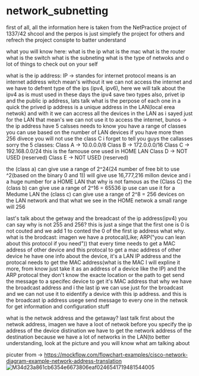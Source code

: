 # network_subnetting
first of all, all the information here is taken from the  NetPractice project of 1337/42 shcool and the perpos is just simplefy the project for others and refrech the project consipte to batter understand

what you will know here:
what is the ip
what is the mac
what is the router
what is the switch
what is the subneting
what is the type of netwoks
and o lot of things to check out on your self

what is the ip address:
IP -> standes for internet protocol means is an internet address witch mean's without it we can not access the internet
and we have to defrent type of the ips (ipv4, ipv6), here we will talk about the ipv4 as is must used in these days
the ipv4 save two types also, privet ip and the public ip address, lats talk what is the perpose of each one in a quick
the prived ip address is a unique address in the LAN(local erea netwok) and with it we can accress all the devices in the LAN
as i sayed just for the LAN that mean's we can not use it to access the internet, bunos -> the ip address have 5 calsses needs to know
you have a range of classes you can use based on the number of LAN devices if you have more then 256 divece you will not use the class C
i forget to tell you guys the callasses sorry
the 5 classes:
Class A  -> 10.0.0.0/8
Class B  -> 172.0.0.0/16
Class C  -> 192.168.0.0/24  this is the famouse one used in HOME LAN
Class D  -> NOT USED (reserved)
Class E  -> NOT USED (reserved)

the (class a) can give use a range of 2^24(24 number of free bit to use ^2(based on the binary 0 and 1)) will give use 16,777,216 millon device and i a huge number for a HOME LAN that why is not famous as the (Class C) 
the (class b) can give use a range of 2^16 = 65536 ip use can use it for a Medume LAN
the (class c) can give use a range of 2^8 = 256 devices on the LAN network and that what we see in the HOME netwok a small range will 256

last's talk about the getway and the breadcast of the ip address(ipv4)
you can say why is not 255 and 256?
this is just a singe that the first one is 0 is not couted and we add 1 to conted the 0 of the first ip address what why.
what is the brodcast:
imagen we have a protocal(Like; ARP("you can lean about this protocol if you need")) that every time needs to get a MAC address of other device
and this protocal to get a mac address of other device he have one info about the device, it's a LAN IP address and the protocal needs to get the MAC address(what is the MAC I will expline it more, from know just take it as an address of a device like the IP)
and the ARP protocal they don't know the exacte location or the path to get send the message to a specifec device to get it's MAC address that why we have the broadcast address and i the last ip we can use just for the broadcast and we can not use it to eidentify a device with this ip address.
and this is the broadcast ip address usege send message to every one in the netwok for get information and configuration stuff

what is the netwok address and the getaway?
last talk first about the netwok address, imagen we have a loot of netwok before you specify the ip address of the device distination we have to get the network address of the destination because we have a lot of networks in the LAN(to better understanding, look at the picture and you will know what am talking about




picuter from -> https://mockflow.com/flowchart-examples/cisco-network-diagram-example-network-address-translation
![M34d23a861cb6354e6673806eaf0246541719481544005](https://github.com/user-attachments/assets/966c2711-6865-4eca-a6d6-cf3e9ef3f2f1)

